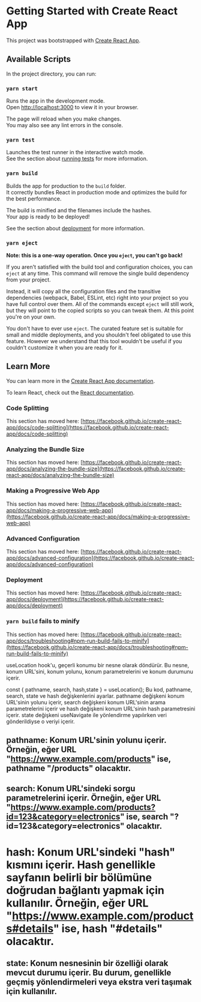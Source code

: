 # Getting Started with Create React App

This project was bootstrapped with [Create React App](https://github.com/facebook/create-react-app).

## Available Scripts

In the project directory, you can run:

### `yarn start`

Runs the app in the development mode.\
Open [http://localhost:3000](http://localhost:3000) to view it in your browser.

The page will reload when you make changes.\
You may also see any lint errors in the console.

### `yarn test`

Launches the test runner in the interactive watch mode.\
See the section about [running tests](https://facebook.github.io/create-react-app/docs/running-tests) for more information.

### `yarn build`

Builds the app for production to the `build` folder.\
It correctly bundles React in production mode and optimizes the build for the best performance.

The build is minified and the filenames include the hashes.\
Your app is ready to be deployed!

See the section about [deployment](https://facebook.github.io/create-react-app/docs/deployment) for more information.

### `yarn eject`

**Note: this is a one-way operation. Once you `eject`, you can't go back!**

If you aren't satisfied with the build tool and configuration choices, you can `eject` at any time. This command will remove the single build dependency from your project.

Instead, it will copy all the configuration files and the transitive dependencies (webpack, Babel, ESLint, etc) right into your project so you have full control over them. All of the commands except `eject` will still work, but they will point to the copied scripts so you can tweak them. At this point you're on your own.

You don't have to ever use `eject`. The curated feature set is suitable for small and middle deployments, and you shouldn't feel obligated to use this feature. However we understand that this tool wouldn't be useful if you couldn't customize it when you are ready for it.

## Learn More

You can learn more in the [Create React App documentation](https://facebook.github.io/create-react-app/docs/getting-started).

To learn React, check out the [React documentation](https://reactjs.org/).

### Code Splitting

This section has moved here: [https://facebook.github.io/create-react-app/docs/code-splitting](https://facebook.github.io/create-react-app/docs/code-splitting)

### Analyzing the Bundle Size

This section has moved here: [https://facebook.github.io/create-react-app/docs/analyzing-the-bundle-size](https://facebook.github.io/create-react-app/docs/analyzing-the-bundle-size)

### Making a Progressive Web App

This section has moved here: [https://facebook.github.io/create-react-app/docs/making-a-progressive-web-app](https://facebook.github.io/create-react-app/docs/making-a-progressive-web-app)

### Advanced Configuration

This section has moved here: [https://facebook.github.io/create-react-app/docs/advanced-configuration](https://facebook.github.io/create-react-app/docs/advanced-configuration)

### Deployment

This section has moved here: [https://facebook.github.io/create-react-app/docs/deployment](https://facebook.github.io/create-react-app/docs/deployment)

### `yarn build` fails to minify

This section has moved here: [https://facebook.github.io/create-react-app/docs/troubleshooting#npm-run-build-fails-to-minify](https://facebook.github.io/create-react-app/docs/troubleshooting#npm-run-build-fails-to-minify)

useLocation hook'u, geçerli konumu bir nesne olarak döndürür. Bu nesne, konum URL'sini, konum yolunu, konum parametrelerini ve konum durumunu içerir.

const { pathname, search, hash,state } = useLocation();
Bu kod, pathname, search, state ve hash değişkenlerini ayarlar. pathname değişkeni konum URL'sinin yolunu içerir, search değişkeni konum URL'sinin arama parametrelerini içerir ve hash değişkeni konum URL'sinin hash parametresini içerir. state değişkeni useNavigate ile yönlendirme yapılırken veri gönderildiyse o veriyi içerir.

## pathname: Konum URL'sinin yolunu içerir. Örneğin, eğer URL "https://www.example.com/products" ise, pathname "/products" olacaktır.

## search: Konum URL'sindeki sorgu parametrelerini içerir. Örneğin, eğer URL "https://www.example.com/products?id=123&category=electronics" ise, search "?id=123&category=electronics" olacaktır.

# hash: Konum URL'sindeki "hash" kısmını içerir. Hash genellikle sayfanın belirli bir bölümüne doğrudan bağlantı yapmak için kullanılır. Örneğin, eğer URL "https://www.example.com/products#details" ise, hash "#details" olacaktır.

## state: Konum nesnesinin bir özelliği olarak mevcut durumu içerir. Bu durum, genellikle geçmiş yönlendirmeleri veya ekstra veri taşımak için kullanılır.
